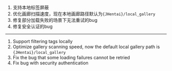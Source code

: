 1. 支持本地标签屏蔽
2. 优化画廊扫描速度，现在本地画廊路径默认为`{JHentai}/local_gallery`
3. 修复部分加载失败的场景下无法重试的bug
4. 修复安全认证的bug

------------------------------------------------------------------------------------------

1. Support filtering tags locally
2. Optimize gallery scanning speed, now the default local gallery path is `{JHentai}/local_gallery`
3. Fix the bug that some loading failures cannot be retried
4. Fix bug with security authentication